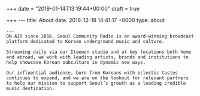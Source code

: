 +++
date = "2019-01-14T13:19:44+00:00"
draft = true

+++
    ---
    title: About
    date: 2018-12-18 14:41:17 +0000
    type: about
    
    ---
    ON AIR since 2016, Seoul Community Radio is an award-winning broadcast platform dedicated to Korean underground music and culture.
     
    Streaming daily via our Itaewon studio and at key locations both home and abroad, we work with leading artists, brands and institutions to help showcase Korean subculture in dynamic new ways.
    
    Our influential audience, born from Koreans with eclectic tastes continues to expand, and we are on the lookout for relevant partners to help our mission to support Seoul’s growth as a leading credible music destination.